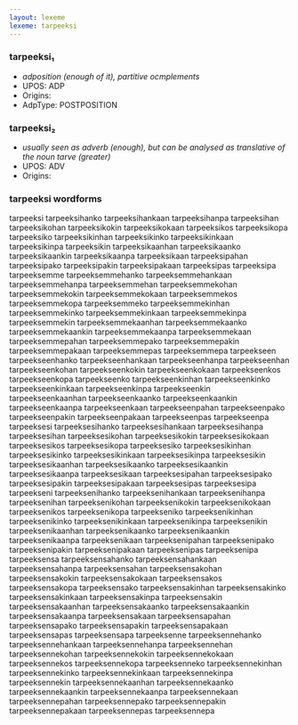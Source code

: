 ```yaml
---
layout: lexeme
lexeme: tarpeeksi
---
```


###  tarpeeksi₁

* _adposition (enough of it), partitive ocmplements_
* UPOS:  ADP
* Origins: 
* AdpType:  POSTPOSITION


###  tarpeeksi₂

* _usually seen as adverb (enough), but can be analysed as translative of the noun *tarve* (greater)_
* UPOS:  ADV
* Origins: 


### tarpeeksi wordforms

tarpeeksi
tarpeeksihanko
tarpeeksihankaan
tarpeeksihanpa
tarpeeksihan
tarpeeksikohan
tarpeeksikokin
tarpeeksikokaan
tarpeeksikos
tarpeeksikopa
tarpeeksiko
tarpeeksikinhan
tarpeeksikinko
tarpeeksikinkaan
tarpeeksikinpa
tarpeeksikin
tarpeeksikaanhan
tarpeeksikaanko
tarpeeksikaankin
tarpeeksikaanpa
tarpeeksikaan
tarpeeksipahan
tarpeeksipako
tarpeeksipakin
tarpeeksipakaan
tarpeeksipas
tarpeeksipa
tarpeeksemme
tarpeeksemmehanko
tarpeeksemmehankaan
tarpeeksemmehanpa
tarpeeksemmehan
tarpeeksemmekohan
tarpeeksemmekokin
tarpeeksemmekokaan
tarpeeksemmekos
tarpeeksemmekopa
tarpeeksemmeko
tarpeeksemmekinhan
tarpeeksemmekinko
tarpeeksemmekinkaan
tarpeeksemmekinpa
tarpeeksemmekin
tarpeeksemmekaanhan
tarpeeksemmekaanko
tarpeeksemmekaankin
tarpeeksemmekaanpa
tarpeeksemmekaan
tarpeeksemmepahan
tarpeeksemmepako
tarpeeksemmepakin
tarpeeksemmepakaan
tarpeeksemmepas
tarpeeksemmepa
tarpeekseen
tarpeekseenhanko
tarpeekseenhankaan
tarpeekseenhanpa
tarpeekseenhan
tarpeekseenkohan
tarpeekseenkokin
tarpeekseenkokaan
tarpeekseenkos
tarpeekseenkopa
tarpeekseenko
tarpeekseenkinhan
tarpeekseenkinko
tarpeekseenkinkaan
tarpeekseenkinpa
tarpeekseenkin
tarpeekseenkaanhan
tarpeekseenkaanko
tarpeekseenkaankin
tarpeekseenkaanpa
tarpeekseenkaan
tarpeekseenpahan
tarpeekseenpako
tarpeekseenpakin
tarpeekseenpakaan
tarpeekseenpas
tarpeekseenpa
tarpeeksesi
tarpeeksesihanko
tarpeeksesihankaan
tarpeeksesihanpa
tarpeeksesihan
tarpeeksesikohan
tarpeeksesikokin
tarpeeksesikokaan
tarpeeksesikos
tarpeeksesikopa
tarpeeksesiko
tarpeeksesikinhan
tarpeeksesikinko
tarpeeksesikinkaan
tarpeeksesikinpa
tarpeeksesikin
tarpeeksesikaanhan
tarpeeksesikaanko
tarpeeksesikaankin
tarpeeksesikaanpa
tarpeeksesikaan
tarpeeksesipahan
tarpeeksesipako
tarpeeksesipakin
tarpeeksesipakaan
tarpeeksesipas
tarpeeksesipa
tarpeekseni
tarpeeksenihanko
tarpeeksenihankaan
tarpeeksenihanpa
tarpeeksenihan
tarpeeksenikohan
tarpeeksenikokin
tarpeeksenikokaan
tarpeeksenikos
tarpeeksenikopa
tarpeekseniko
tarpeeksenikinhan
tarpeeksenikinko
tarpeeksenikinkaan
tarpeeksenikinpa
tarpeeksenikin
tarpeeksenikaanhan
tarpeeksenikaanko
tarpeeksenikaankin
tarpeeksenikaanpa
tarpeeksenikaan
tarpeeksenipahan
tarpeeksenipako
tarpeeksenipakin
tarpeeksenipakaan
tarpeeksenipas
tarpeeksenipa
tarpeeksensa
tarpeeksensahanko
tarpeeksensahankaan
tarpeeksensahanpa
tarpeeksensahan
tarpeeksensakohan
tarpeeksensakokin
tarpeeksensakokaan
tarpeeksensakos
tarpeeksensakopa
tarpeeksensako
tarpeeksensakinhan
tarpeeksensakinko
tarpeeksensakinkaan
tarpeeksensakinpa
tarpeeksensakin
tarpeeksensakaanhan
tarpeeksensakaanko
tarpeeksensakaankin
tarpeeksensakaanpa
tarpeeksensakaan
tarpeeksensapahan
tarpeeksensapako
tarpeeksensapakin
tarpeeksensapakaan
tarpeeksensapas
tarpeeksensapa
tarpeeksenne
tarpeeksennehanko
tarpeeksennehankaan
tarpeeksennehanpa
tarpeeksennehan
tarpeeksennekohan
tarpeeksennekokin
tarpeeksennekokaan
tarpeeksennekos
tarpeeksennekopa
tarpeeksenneko
tarpeeksennekinhan
tarpeeksennekinko
tarpeeksennekinkaan
tarpeeksennekinpa
tarpeeksennekin
tarpeeksennekaanhan
tarpeeksennekaanko
tarpeeksennekaankin
tarpeeksennekaanpa
tarpeeksennekaan
tarpeeksennepahan
tarpeeksennepako
tarpeeksennepakin
tarpeeksennepakaan
tarpeeksennepas
tarpeeksennepa

